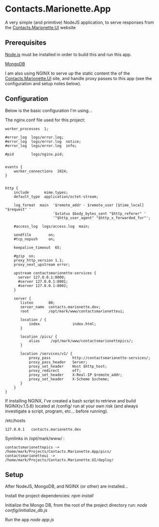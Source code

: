 Contacts.Marionette.App
=======================

A very simple (and primitive) NodeJS application, to serve responses from
the [Contacts.Marionette.UI](https://github.com/mtimmermann/Contacts.Marionette.UI) website


## Prerequisites ##
[Node.js](http://nodejs.org/) must be installed in order to build this and run this app.

[MongoDB](http://www.mongodb.org/)

I am also using NGINX to serve up the static content the of the [Contacts.Marionette.UI](https://github.com/mtimmermann/Contacts.Marionette.UI) site, and handle proxy passes to this app (see the configuration and setup notes below).


## Configuration ##

Below is the basic configuration I'm using...

The nginx.conf file used for this project:
```
worker_processes  1;

#error_log  logs/error.log;
#error_log  logs/error.log  notice;
#error_log  logs/error.log  info;

#pid        logs/nginx.pid;


events {
    worker_connections  1024;
}


http {
    include       mime.types;
    default_type  application/octet-stream;

    log_format  main  '$remote_addr - $remote_user [$time_local] "$request" '
                      '$status $body_bytes_sent "$http_referer" '
                      '"$http_user_agent" "$http_x_forwarded_for"';

    #access_log  logs/access.log  main;

    sendfile        on;
    #tcp_nopush     on;

    keepalive_timeout  65;

    #gzip  on;
    proxy_http_version 1.1;
    proxy_next_upstream error;

    upstream contactsmarionette-services {
      server 127.0.0.1:8000;
      #server 127.0.0.1:8001;
      #server 127.0.0.1:8002;
    }

    server {
       listen       80;
       server_name  contacts.marionette.dev;
       root         /opt/mark/www/contactsmarionetteui;

       location / {
           index               index.html;
       }

       location /pics/ {
           alias     /opt/mark/www/contactsmarionettepics/;
       }

       location /services/v1/ {
           proxy_pass          http://contactsmarionette-services/;
           proxy_pass_header   Server;
           proxy_set_header    Host $http_host;
           proxy_redirect      off;
           proxy_set_header    X-Real-IP $remote_addr;
           proxy_set_header    X-Scheme $scheme;
       }
    }
}
```

If installing NGINX, I've created a bash script to retrieve and build NGINX(v.1.5.6) located at /config/  run at your own risk (and always investigate a script, program, etc... before running).


/etc/hosts
```
127.0.0.1   contacts.marionette.dev
```

Symlinks in /opt/mark/www/ :
```
contactsmarionettepics -> /home/mark/Projects/Contacts.Marionette.App/pics/
contactsmarionetteui -> /home/mark/Projects/Contacts.Marionette.UI/deploy/
```


## Setup ##
After NodeJS, MongoDB, and NGINX (or other) are installed...

Install the project dependencies:
*npm install*

Initialize the Mongo DB, from the root of the project directory run:
*node config/initialize_db.js*

Run the app
*node app.js*

